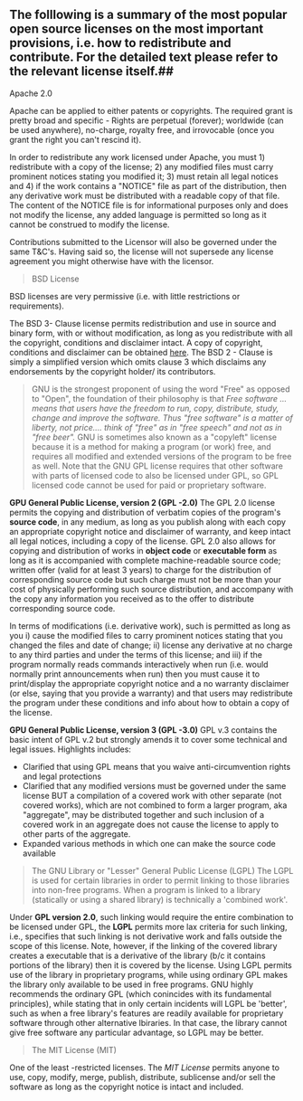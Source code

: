 ## The folllowing is a summary of the most popular open source licenses on the most important provisions, i.e. how to redistribute and contribute. For the detailed text please refer to the relevant license itself.##

>
Apache 2.0 
>
Apache can be applied to either patents or copyrights. The required grant is pretty broad and specific - Rights are perpetual (forever); worldwide (can be used anywhere), no-charge, royalty free, and irrovocable (once you grant the right  you can't rescind it). 

In order to redistribute any work licensed under Apache, you must 1) redistribute with a copy of the license; 2) any modified files must carry prominent notices stating you modified it; 3) must retain all legal notices and 4) if the work contains a "NOTICE" file as part of the distribution, then any derivative work must be distributed with a readable copy of that file. The content of the NOTICE file is for informational purposes only and does not modify the license, any added language is permitted so long as it cannot be construed to modify the license. 

Contributions submitted to the Licensor will also be governed under the same T&C's. Having said so, the license will not supersede any license agreement you might otherwise have with the licensor. 

>BSD License
>
BSD licenses are very permissive (i.e. with little restrictions or requirements). 

The BSD 3- Clause license permits redistribution and use in source and binary form, with or without modification, as long as you redistribute with all the copyright, conditions and disclaimer intact. A copy of copyright, conditions and disclaimer can be obtained [here](http://opensource.org/licenses/BSD-3-Clause). The BSD 2 - Clause is simply a simplified version which omits clause 3 which disclaims any endorsements by the copyright holder/ its contributors. 

>GNU is the strongest proponent of using the word "Free" as opposed to "Open", the foundation of their philosophy is that *Free software ... means that users have the freedom to run, copy, distribute, study, change and improve the software. Thus "free software" is a matter of liberty, not price.... think of "free" as in "free speech" and not as in "free beer".*
>GNU is sometimes also known as a "copyleft" license because it is a method for making a program (or work) free, and requires all modified and extended versions of the program to be free as well. Note that the GNU GPL license requires that other software with parts of licensed code to also be licensed under GPL, so GPL licensed code cannot be used for paid or proprietary software. 

**GPU General Public License, version 2 (GPL -2.0)**
The GPL 2.0 license permits the copying and distribution of verbatim copies of the program's **source code**, in any medium, as long as you publish along with each copy an appropriate copyright notice and disclaimer of warranty, and keep intact all legal notices, including a copy of the license. GPL 2.0 also allows for copying and distribution of works in **object code** or **executable form** as long as it is accompanied with complete machine-readable source code; written offer (valid for at least 3 years) to charge for the distribution of corresponding source code but such charge must not be more than your cost of physically performing such source distribution, and accompany with the copy any information you received as to the offer to distribute corresponding source code. 

In terms of modifications (i.e. derivative work), such is permitted as long as you i) cause the modified files to carry prominent notices stating that you changed the files and date of change; ii) license any derivative at no charge to any third parties and under the terms of this license; and iii) if the program normally reads commands interactively when run (i.e. would normally print announcements when run) then you must cause it to print/display the appropriate copyright notice and a no warranty disclaimer (or else, saying that you provide a warranty) and that users may redistribute the program under these conditions and info about how to obtain a copy of the license. 

**GPU General Public License, version 3 (GPL -3.0)**
GPL v.3 contains the basic intent of GPL v.2 but strongly amends it to cover some technical and legal issues. Highlights includes:
- Clarified that using GPL means that you waive anti-circumvention rights and legal protections 
- Clarified that any modified versions must be governed under the same license BUT a compilation of a covered work with other separate (not covered works), which are not combined to form a larger program, aka "aggregate", may be distributed together and such inclusion of a covered work in an aggregate does not cause the license to apply to other parts of the aggregate. 
- Expanded various methods in which one can make the source code available 

> The GNU Library or "Lesser" General Public License (LGPL)
The LGPL is used for certain libraries in order to permit linking to those libraries into non-free programs. When a program is linked to a library (statically or using a shared library) is technically a 'combined work'.

Under **GPL version 2.0**, such linking would require the entire combination to be licensed under GPL, the **LGPL** permits more lax criteria for such linking, i.e., specifies that such linking is not derivative work and falls outside the scope of this license. Note, however, if the linking of the covered library creates a executable that is a derivative of the library (b/c it contains portions of the library) then it is covered by the license. Using LGPL permits use of the library in proprietary programs, while using ordinary GPL makes the library only available to be used in free programs. GNU highly recommends the ordinary GPL (which conincides with its fundamental principles), while stating that in only certain incidents will LGPL be 'better', such as when a free library's features are readily available for proprietary software through other alternative lbiraries. In that case, the library cannot give free software any particular advantage, so LGPL may be better. 

>The MIT License (MIT)

One of the least -restricted licenses. The *MIT License* permits anyone to use, copy, modify, merge, publish, distribute, sublicense and/or sell the software as long as the copyright notice is intact and included. 









